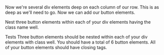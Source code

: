 Now we're several div elements deep on each column of our row. This is as deep as we'll need to go. Now we can add our button elements.

Nest three button elements within each of your div elements having the class name well.

Tests
Three button elements should be nested within each of your div elements with class well.
You should have a total of 6 button elements.
All of your button elements should have closing tags.